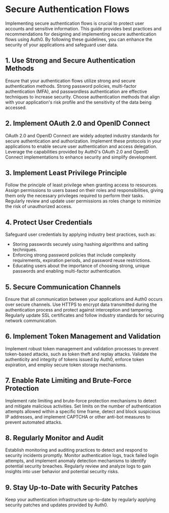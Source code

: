 # Secure Authentication Flows

Implementing secure authentication flows is crucial to protect user accounts and sensitive information. This guide provides best practices and recommendations for designing and implementing secure authentication flows using Auth0. By following these guidelines, you can enhance the security of your applications and safeguard user data.

## 1. Use Strong and Secure Authentication Methods

Ensure that your authentication flows utilize strong and secure authentication methods. Strong password policies, multi-factor authentication (MFA), and passwordless authentication are effective techniques to increase security. Choose authentication methods that align with your application's risk profile and the sensitivity of the data being accessed.

## 2. Implement OAuth 2.0 and OpenID Connect

OAuth 2.0 and OpenID Connect are widely adopted industry standards for secure authentication and authorization. Implement these protocols in your applications to enable secure user authentication and access delegation. Leverage the capabilities provided by Auth0's OAuth 2.0 and OpenID Connect implementations to enhance security and simplify development.

## 3. Implement Least Privilege Principle

Follow the principle of least privilege when granting access to resources. Assign permissions to users based on their roles and responsibilities, giving them only the necessary privileges required to perform their tasks. Regularly review and update user permissions as roles change to minimize the risk of unauthorized access.

## 4. Protect User Credentials

Safeguard user credentials by applying industry best practices, such as:

- Storing passwords securely using hashing algorithms and salting techniques.
- Enforcing strong password policies that include complexity requirements, expiration periods, and password reuse restrictions.
- Educating users about the importance of choosing strong, unique passwords and enabling multi-factor authentication.

## 5. Secure Communication Channels

Ensure that all communication between your applications and Auth0 occurs over secure channels. Use HTTPS to encrypt data transmitted during the authentication process and protect against interception and tampering. Regularly update SSL certificates and follow industry standards for securing network communication.

## 6. Implement Token Management and Validation

Implement robust token management and validation processes to prevent token-based attacks, such as token theft and replay attacks. Validate the authenticity and integrity of tokens issued by Auth0, enforce token expiration, and employ secure token storage mechanisms.

## 7. Enable Rate Limiting and Brute-Force Protection

Implement rate limiting and brute-force protection mechanisms to detect and mitigate malicious activities. Set limits on the number of authentication attempts allowed within a specific time frame, detect and block suspicious IP addresses, and implement CAPTCHA or other anti-bot measures to prevent automated attacks.

## 8. Regularly Monitor and Audit

Establish monitoring and auditing practices to detect and respond to security incidents promptly. Monitor authentication logs, track failed login attempts, and implement anomaly detection mechanisms to identify potential security breaches. Regularly review and analyze logs to gain insights into user behavior and potential security risks.

## 9. Stay Up-to-Date with Security Patches


Keep your authentication infrastructure up-to-date by regularly applying security patches and updates provided by Auth0. 


